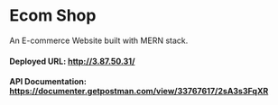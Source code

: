 # Ecom Shop

An E-commerce Website built with MERN stack.

#### Deployed URL: http://3.87.50.31/

#### API Documentation:  https://documenter.getpostman.com/view/33767617/2sA3s3FqXR
